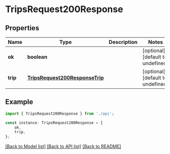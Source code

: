 # TripsRequest200Response


## Properties

Name | Type | Description | Notes
------------ | ------------- | ------------- | -------------
**ok** | **boolean** |  | [optional] [default to undefined]
**trip** | [**TripsRequest200ResponseTrip**](TripsRequest200ResponseTrip.md) |  | [optional] [default to undefined]

## Example

```typescript
import { TripsRequest200Response } from './api';

const instance: TripsRequest200Response = {
    ok,
    trip,
};
```

[[Back to Model list]](../README.md#documentation-for-models) [[Back to API list]](../README.md#documentation-for-api-endpoints) [[Back to README]](../README.md)
